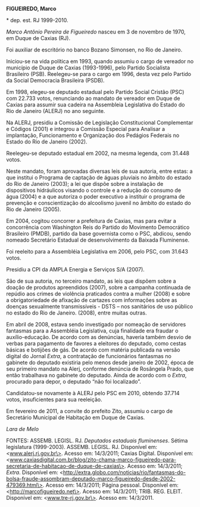 **FIGUEIREDO, Marco**

\* dep. est. RJ 1999-2010.

*Marco Antônio Pereira de Figueiredo* nasceu em 3 de novembro de 1970,
em Duque de Caxias (RJ).

Foi auxiliar de escritório no banco Bozano Simonsen, no Rio de Janeiro.

Iniciou-se na vida política em 1993, quando assumiu o cargo de vereador
no município de Duque de Caxias (1993-1996), pelo Partido Socialista
Brasileiro (PSB). Reelegeu-se para o cargo em 1996, desta vez pelo
Partido da Social Democracia Brasileira (PSDB).

Em 1998, elegeu-se deputado estadual pelo Partido Social Cristão (PSC)
com 22.733 votos, renunciando ao mandato de vereador em Duque de Caxias
para assumir sua cadeira na Assembleia Legislativa do Estado do Rio de
Janeiro (ALERJ) no ano seguinte.

Na ALERJ, presidiu a Comissão de Legislação Constitucional Complementar
e Códigos (2001) e integrou a Comissão Especial para Analisar a
implantação, Funcionamento e Organização dos Pedágios Federais no Estado
do Rio de Janeiro (2002).

Reelegeu-se deputado estadual em 2002, na mesma legenda, com 31.448
votos.

Neste mandato, foram aprovadas diversas leis de sua autoria, entre
estas: a que institui o Programa de captação de águas pluviais no âmbito
do estado do Rio de Janeiro (2003); a lei que dispõe sobre a instalação
de dispositivos hidráulicos visando o controle e a redução do consumo de
água (2004) e a que autoriza o poder executivo a instituir o programa de
prevenção e conscientização do alcoolismo juvenil no âmbito do estado do
Rio de Janeiro (2005).

Em 2004, cogitou concorrer a prefeitura de Caxias, mas para evitar a
concorrência com Washington Reis do Partido do Movimento Democrático
Brasileiro (PMDB), partido da base governista como o PSC, abdicou, sendo
nomeado Secretário Estadual de desenvolvimento da Baixada Fluminense.

Foi reeleito para a Assembléia Legislativa em 2006, pelo PSC, com 31.643
votos.

Presidiu a CPI da AMPLA Energia e Serviços S/A (2007).

São de sua autoria, no terceiro mandato, as leis que dispõem sobre a
doação de produtos apreendidos (2007), sobre a campanha continuada de
repúdio aos crimes de violência praticados contra a mulher (2008) e
sobre a obrigatoriedade de afixação de cartazes com informações sobre as
doenças sexualmente transmissíveis - DSTS – nos sanitários de uso
público no estado do Rio de Janeiro. (2008), entre muitas outras.

Em abril de 2008, estava sendo investigado por nomeação de servidores
fantasmas para a Assembléia Legislativa, cuja finalidade era fraudar o
auxílio-educação. De acordo com as denúncias, haveria também desvio de
verbas para pagamento de favores a eleitores do deputado, como cestas
básicas e botijões de gás. De acordo com matéria publicada na versão
digital do Jornal *Extra*, a contratação de funcionários fantasmas no
gabinete do deputado existiria pelo menos desde janeiro de 2002, época
de seu primeiro mandato na Alerj, conforme denúncia de Rosângela Prado,
que então trabalhava no gabinete do deputado. Ainda de acordo com o
*Extra*, procurado para depor, o deputado “não foi localizado”.

Candidatou-se novamente à ALERJ pelo PSC em 2010, obtendo 37.714 votos,
insuficientes para sua reeleição.

Em fevereiro de 2011, a convite do prefeito Zito, assumiu o cargo de
Secretário Municipal de Habitação em Duque de Caxias.

*Lara de Melo*

FONTES: ASSEMB. LEGISL. RJ. *Deputados estaduais fluminenses*. Sétima
legislatura (1999-2003). ASSEMB. LEGISL. RJ. Disponível em:
\<www.alerj.rj.gov.br\>. Acesso em: 14/3/2011; Caxias Digital.
Disponível em:
\<www.caxiasdigital.com.br/blog/zito-chama-marco-figueiredo-para-secretaria-de-habitacao-de-duque-de-caxias\>.
Acesso em: 14/3/2011; *Extra*. Disponível em:
\<http://extra.globo.com/noticias/rio/fantasmas-do-bolsa-fraude-assombram-deputado-marco-figueiredo-desde-2002-479369.html\>.
Acesso em: 14/3/2011; Página pessoal. Disponível em:
\<http://marcofigueiredo.net\>. Acesso em: 14/3/2011; TRIB. REG. ELEIT.
Disponível em: \<www.tre-rj.gov.br\>. Acesso em: 14/3/2011.
